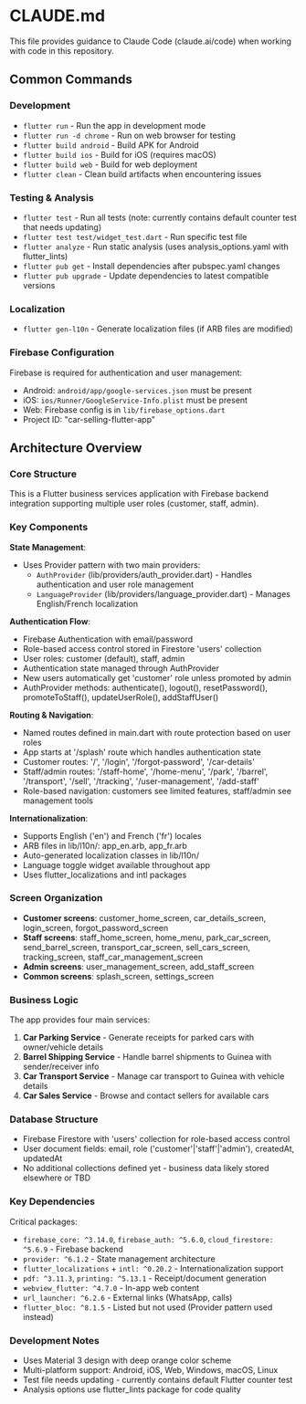 # CLAUDE.md

This file provides guidance to Claude Code (claude.ai/code) when working with code in this repository.

## Common Commands

### Development
- `flutter run` - Run the app in development mode
- `flutter run -d chrome` - Run on web browser for testing
- `flutter build android` - Build APK for Android
- `flutter build ios` - Build for iOS (requires macOS)
- `flutter build web` - Build for web deployment
- `flutter clean` - Clean build artifacts when encountering issues

### Testing & Analysis
- `flutter test` - Run all tests (note: currently contains default counter test that needs updating)
- `flutter test test/widget_test.dart` - Run specific test file
- `flutter analyze` - Run static analysis (uses analysis_options.yaml with flutter_lints)
- `flutter pub get` - Install dependencies after pubspec.yaml changes
- `flutter pub upgrade` - Update dependencies to latest compatible versions

### Localization
- `flutter gen-l10n` - Generate localization files (if ARB files are modified)

### Firebase Configuration
Firebase is required for authentication and user management:
- Android: `android/app/google-services.json` must be present
- iOS: `ios/Runner/GoogleService-Info.plist` must be present
- Web: Firebase config is in `lib/firebase_options.dart`
- Project ID: "car-selling-flutter-app"

## Architecture Overview

### Core Structure
This is a Flutter business services application with Firebase backend integration supporting multiple user roles (customer, staff, admin).

### Key Components

**State Management**: 
- Uses Provider pattern with two main providers:
  - `AuthProvider` (lib/providers/auth_provider.dart) - Handles authentication and user role management
  - `LanguageProvider` (lib/providers/language_provider.dart) - Manages English/French localization

**Authentication Flow**:
- Firebase Authentication with email/password
- Role-based access control stored in Firestore 'users' collection
- User roles: customer (default), staff, admin
- Authentication state managed through AuthProvider
- New users automatically get 'customer' role unless promoted by admin
- AuthProvider methods: authenticate(), logout(), resetPassword(), promoteToStaff(), updateUserRole(), addStaffUser()

**Routing & Navigation**:
- Named routes defined in main.dart with route protection based on user roles
- App starts at '/splash' route which handles authentication state
- Customer routes: '/', '/login', '/forgot-password', '/car-details'
- Staff/admin routes: '/staff-home', '/home-menu', '/park', '/barrel', '/transport', '/sell', '/tracking', '/user-management', '/add-staff'
- Role-based navigation: customers see limited features, staff/admin see management tools

**Internationalization**:
- Supports English ('en') and French ('fr') locales
- ARB files in lib/l10n/: app_en.arb, app_fr.arb
- Auto-generated localization classes in lib/l10n/
- Language toggle widget available throughout app
- Uses flutter_localizations and intl packages

### Screen Organization
- **Customer screens**: customer_home_screen, car_details_screen, login_screen, forgot_password_screen
- **Staff screens**: staff_home_screen, home_menu, park_car_screen, send_barrel_screen, transport_car_screen, sell_cars_screen, tracking_screen, staff_car_management_screen
- **Admin screens**: user_management_screen, add_staff_screen
- **Common screens**: splash_screen, settings_screen

### Business Logic
The app provides four main services:
1. **Car Parking Service** - Generate receipts for parked cars with owner/vehicle details
2. **Barrel Shipping Service** - Handle barrel shipments to Guinea with sender/receiver info
3. **Car Transport Service** - Manage car transport to Guinea with vehicle details
4. **Car Sales Service** - Browse and contact sellers for available cars

### Database Structure
- Firebase Firestore with 'users' collection for role-based access control
- User document fields: email, role ('customer'|'staff'|'admin'), createdAt, updatedAt
- No additional collections defined yet - business data likely stored elsewhere or TBD

### Key Dependencies
Critical packages:
- `firebase_core: ^3.14.0`, `firebase_auth: ^5.6.0`, `cloud_firestore: ^5.6.9` - Firebase backend
- `provider: ^6.1.2` - State management architecture
- `flutter_localizations` + `intl: ^0.20.2` - Internationalization support
- `pdf: ^3.11.3`, `printing: ^5.13.1` - Receipt/document generation
- `webview_flutter: ^4.7.0` - In-app web content
- `url_launcher: ^6.2.6` - External links (WhatsApp, calls)
- `flutter_bloc: ^8.1.5` - Listed but not used (Provider pattern used instead)

### Development Notes
- Uses Material 3 design with deep orange color scheme
- Multi-platform support: Android, iOS, Web, Windows, macOS, Linux
- Test file needs updating - currently contains default Flutter counter test
- Analysis options use flutter_lints package for code quality